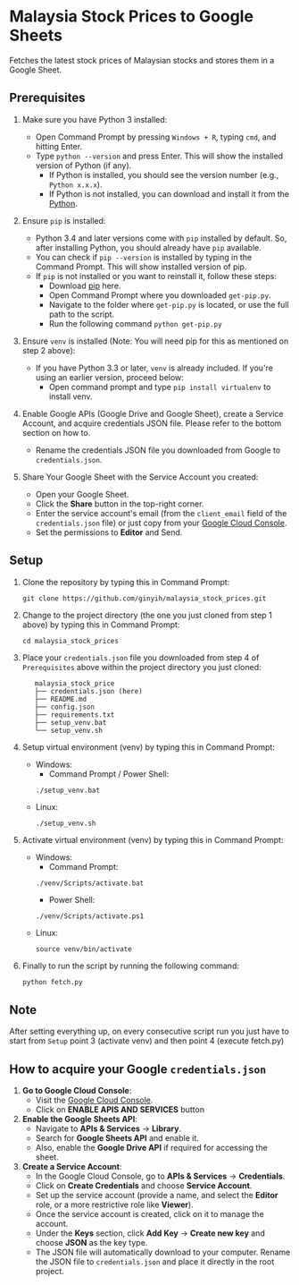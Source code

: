 # Malaysia Stock Prices to Google Sheets
Fetches the latest stock prices of Malaysian stocks and stores them in a Google Sheet.

## Prerequisites
1. Make sure you have Python 3 installed:
   - Open Command Prompt by pressing `Windows + R`, typing `cmd`, and hitting Enter.
   - Type `python --version` and press Enter. This will show the installed version of Python (if any).
      - If Python is installed, you should see the version number (e.g., `Python x.x.x`).
      - If Python is not installed, you can download and install it from the [Python](https://www.python.org/downloads/).

2. Ensure `pip` is installed:
   - Python 3.4 and later versions come with `pip` installed by default. So, after installing Python, you should already have `pip` available.
   - You can check if `pip --version` is installed by typing in the Command Prompt. This will show installed version of pip.
   - If `pip` is not installed or you want to reinstall it, follow these steps:
      - Download [pip](https://bootstrap.pypa.io/get-pip.py) here.
      - Open Command Prompt where you downloaded `get-pip.py`.
      - Navigate to the folder where `get-pip.py` is located, or use the full path to the script.
      - Run the following command `python get-pip.py`

3. Ensure `venv` is installed (Note: You will need pip for this as mentioned on step 2 above):
   - If you have Python 3.3 or later, `venv` is already included. If you're using an earlier version, proceed below:
      - Open command prompt and type `pip install virtualenv` to install venv.

4. Enable Google APIs (Google Drive and Google Sheet), create a Service Account, and acquire credentials JSON file. Please refer to the bottom section on how to.
   - Rename the credentials JSON file you downloaded from Google to `credentials.json`. 

5. Share Your Google Sheet with the Service Account you created:
   - Open your Google Sheet.
   - Click the **Share** button in the top-right corner.
   - Enter the service account's email (from the `client_email` field of the `credentials.json` file) or just copy from your [Google Cloud Console](https://console.developers.google.com/).
   - Set the permissions to **Editor** and Send.

## Setup
1. Clone the repository by typing this in Command Prompt:
   ```
   git clone https://github.com/ginyih/malaysia_stock_prices.git
   ```

2. Change to the project directory (the one you just cloned from step 1 above) by typing this in Command Prompt:
   ```
   cd malaysia_stock_prices
   ```

3. Place your `credentials.json` file you downloaded from step 4 of `Prerequisites` above within the project directory you just cloned:
   ```
      malaysia_stock_price
      ├── credentials.json (here)
      ├── README.md
      ├── config.json
      ├── requirements.txt
      ├── setup_venv.bat
      └── setup_venv.sh
   ```

2. Setup virtual environment (venv) by typing this in Command Prompt:
   - Windows:
      - Command Prompt / Power Shell:
      ```
      ./setup_venv.bat
      ```
   - Linux:
      ```
      ./setup_venv.sh
      ```

3. Activate virtual environment (venv) by typing this in Command Prompt:
   - Windows:
      - Command Prompt:
      ```
      ./venv/Scripts/activate.bat
      ```
      - Power Shell:
      ```
      ./venv/Scripts/activate.ps1
      ```
   - Linux:
      ```
      source venv/bin/activate
      ```

4. Finally to run the script by running the following command:
   ```bash
   python fetch.py
   ```

## Note
After setting everything up, on every consecutive script run you just have to start from `Setup` point 3 (activate venv) and then point 4 (execute fetch.py)

## How to acquire your Google `credentials.json`
1. **Go to Google Cloud Console**:
   - Visit the [Google Cloud Console](https://console.developers.google.com/).
   - Click on **ENABLE APIS AND SERVICES** button
2. **Enable the Google Sheets API**:
   - Navigate to **APIs & Services** → **Library**.
   - Search for **Google Sheets API** and enable it.
   - Also, enable the **Google Drive API** if required for accessing the sheet.
3. **Create a Service Account**:
   - In the Google Cloud Console, go to **APIs & Services** → **Credentials**.
   - Click on **Create Credentials** and choose **Service Account**.
   - Set up the service account (provide a name, and select the **Editor** role, or a more restrictive role like **Viewer**).
   - Once the service account is created, click on it to manage the account.
   - Under the **Keys** section, click **Add Key** → **Create new key** and choose **JSON** as the key type.
   - The JSON file will automatically download to your computer. Rename the JSON file to `credentials.json` and place it directly in the root project.
